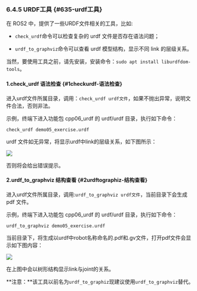 ### 6.4.5 URDF工具 {#635-urdf工具}

在 ROS2 中，提供了一些URDF文件相关的工具，比如:

* `check_urdf`命令可以检查复杂的 urdf 文件是否存在语法问题；

* `urdf_to_graphviz`命令可以查看 urdf 模型结构，显示不同 link 的层级关系。

当然，要使用工具之前，请先安装，安装命令：`sudo apt install liburdfdom-tools`。

#### 1.check\_urdf 语法检查 {#1checkurdf-语法检查}

进入urdf文件所属目录，调用：`check_urdf urdf文件`，如果不抛出异常，说明文件合法，否则非法。

示例，终端下进入功能包 cpp06\_urdf 的 urdf/urdf 目录，执行如下命令：

```
check_urdf demo05_exercise.urdf
```

urdf 文件如无异常，将显示urdf中link的层级关系，如下图所示：

![](/assets/6.4.5工具1check_urdf.PNG)

否则将会给出错误提示。

#### 2.urdf\_to\_graphviz 结构查看 {#2urdftographiz-结构查看}

进入urdf文件所属目录，调用:`urdf_to_graphviz urdf文件`，当前目录下会生成 pdf 文件。

示例，终端下进入功能包 cpp06\_urdf 的 urdf/urdf 目录，执行如下命令：

```
urdf_to_graphviz demo05_exercise.urdf
```

当前目录下，将生成以urdf中robot名称命名的.pdf和.gv文件，打开pdf文件会显示如下图内容：

![](/assets/6.4.5工具2urdf2pdf.PNG)

在上图中会以树形结构显示link与joint的关系。

**注意：**该工具以前名为`urdf_to_graphiz`现建议使用`urdf_to_graphviz`替代。

